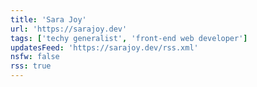 ```yaml
---
title: 'Sara Joy'
url: 'https://sarajoy.dev'
tags: ['techy generalist', 'front-end web developer']
updatesFeed: 'https://sarajoy.dev/rss.xml'
nsfw: false
rss: true
---
```

